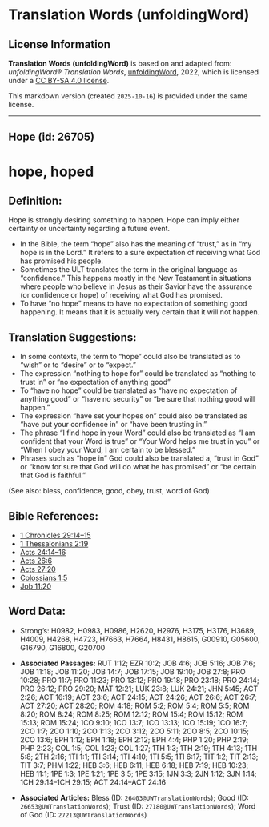 # Translation Words (unfoldingWord)

## License Information

**Translation Words (unfoldingWord)** is based on and adapted from: _unfoldingWord® Translation Words_, [unfoldingWord](https://unfoldingword.org/utw), 2022, which is licensed under a [CC BY-SA 4.0 license](https://creativecommons.org/licenses/by-sa/4.0/legalcode.en).

This markdown version (created `2025-10-16`) is provided under the same license.



--------------------------------

## Hope (id: 26705)

hope, hoped
===========

Definition:
-----------

Hope is strongly desiring something to happen. Hope can imply either certainty or uncertainty regarding a future event.

* In the Bible, the term “hope” also has the meaning of “trust,” as in “my hope is in the Lord.” It refers to a sure expectation of receiving what God has promised his people.
* Sometimes the ULT translates the term in the original language as “confidence.” This happens mostly in the New Testament in situations where people who believe in Jesus as their Savior have the assurance (or confidence or hope) of receiving what God has promised.
* To have “no hope” means to have no expectation of something good happening. It means that it is actually very certain that it will not happen.

Translation Suggestions:
------------------------

* In some contexts, the term to “hope” could also be translated as to “wish” or to “desire” or to “expect.”
* The expression “nothing to hope for” could be translated as “nothing to trust in” or “no expectation of anything good”
* To “have no hope” could be translated as “have no expectation of anything good” or “have no security” or “be sure that nothing good will happen.”
* The expression “have set your hopes on” could also be translated as “have put your confidence in” or “have been trusting in.”
* The phrase “I find hope in your Word” could also be translated as “I am confident that your Word is true” or “Your Word helps me trust in you” or “When I obey your Word, I am certain to be blessed.”
* Phrases such as “hope in” God could also be translated a, “trust in God” or “know for sure that God will do what he has promised” or “be certain that God is faithful.”

(See also: bless, confidence, good, obey, trust, word of God)

Bible References:
-----------------

* [1 Chronicles 29:14–15](https://ref.ly/1Chr29:14-1Chr29:15)
* [1 Thessalonians 2:19](https://ref.ly/1Thess2:19)
* [Acts 24:14–16](https://ref.ly/Acts24:14-Acts24:16)
* [Acts 26:6](https://ref.ly/Acts26:6)
* [Acts 27:20](https://ref.ly/Acts27:20)
* [Colossians 1:5](https://ref.ly/Col1:5)
* [Job 11:20](https://ref.ly/Job11:20)

Word Data:
----------

* Strong’s: H0982, H0983, H0986, H2620, H2976, H3175, H3176, H3689, H4009, H4268, H4723, H7663, H7664, H8431, H8615, G00910, G05600, G16790, G16800, G20700

* **Associated Passages:** RUT 1:12; EZR 10:2; JOB 4:6; JOB 5:16; JOB 7:6; JOB 11:18; JOB 11:20; JOB 14:7; JOB 17:15; JOB 19:10; JOB 27:8; PRO 10:28; PRO 11:7; PRO 11:23; PRO 13:12; PRO 19:18; PRO 23:18; PRO 24:14; PRO 26:12; PRO 29:20; MAT 12:21; LUK 23:8; LUK 24:21; JHN 5:45; ACT 2:26; ACT 16:19; ACT 23:6; ACT 24:15; ACT 24:26; ACT 26:6; ACT 26:7; ACT 27:20; ACT 28:20; ROM 4:18; ROM 5:2; ROM 5:4; ROM 5:5; ROM 8:20; ROM 8:24; ROM 8:25; ROM 12:12; ROM 15:4; ROM 15:12; ROM 15:13; ROM 15:24; 1CO 9:10; 1CO 13:7; 1CO 13:13; 1CO 15:19; 1CO 16:7; 2CO 1:7; 2CO 1:10; 2CO 1:13; 2CO 3:12; 2CO 5:11; 2CO 8:5; 2CO 10:15; 2CO 13:6; EPH 1:12; EPH 1:18; EPH 2:12; EPH 4:4; PHP 1:20; PHP 2:19; PHP 2:23; COL 1:5; COL 1:23; COL 1:27; 1TH 1:3; 1TH 2:19; 1TH 4:13; 1TH 5:8; 2TH 2:16; 1TI 1:1; 1TI 3:14; 1TI 4:10; 1TI 5:5; 1TI 6:17; TIT 1:2; TIT 2:13; TIT 3:7; PHM 1:22; HEB 3:6; HEB 6:11; HEB 6:18; HEB 7:19; HEB 10:23; HEB 11:1; 1PE 1:3; 1PE 1:21; 1PE 3:5; 1PE 3:15; 1JN 3:3; 2JN 1:12; 3JN 1:14; 1CH 29:14–1CH 29:15; ACT 24:14–ACT 24:16
* **Associated Articles:** Bless (ID: `26403@UWTranslationWords`); Good (ID: `26653@UWTranslationWords`); Trust (ID: `27180@UWTranslationWords`); Word of God (ID: `27213@UWTranslationWords`)

